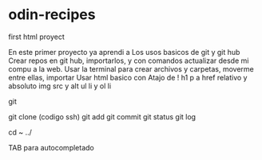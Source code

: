 # odin-recipes
first html proyect

En este primer proyecto ya aprendi a 
Los usos basicos de git y git hub
Crear repos en git hub, importarlos, y con comandos actualizar desde mi compu a la web.
Usar la terminal para crear archivos y carpetas, moverme entre ellas, importar 
Usar html basico con
Atajo de !
h1
p
a href relativo y absoluto
img src y alt
ul li y ol li

git

git clone (codigo ssh)
git add
git commit
git status
git log

cd ~   ../  

TAB para autocompletado